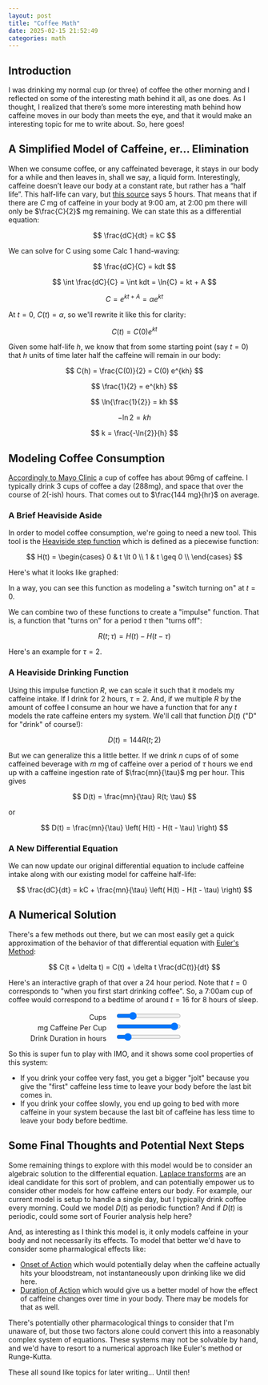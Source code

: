 ```yaml
---
layout: post
title: "Coffee Math"
date: 2025-02-15 21:52:49
categories: math
---
```


<style>
.label-container {
  display: inline-block;
  width: 14em;
  margin-right: 1em;
  text-align: right;
}
</style>
<script src="https://cdn.jsdelivr.net/npm/chart.js"></script>
<script>
const plugin = {
  id: 'customCanvasBackgroundColor',
  beforeDraw: (chart, args, options) => {
    const {ctx} = chart;
    ctx.save();
    ctx.globalCompositeOperation = 'destination-over';
    ctx.fillStyle = options.color || '#99ffff';
    ctx.fillRect(0, 0, chart.width, chart.height);
    ctx.restore();
  }
};
const SHARED_CONFIG = {
    type: 'scatter',
    // Missing data: [...]
    plugins: [plugin],
    options: {
      elements: {
        point: {
          radius: 2,
        },
        line: {
          borderWidth: 2,
        },
      },
      plugins: {
        customCanvasBackgroundColor: {
          color: "#e5f3ff",
        }
      },
      scales: {
        x: {
          type: 'linear',
          position: 'bottom',
          suggestedMin: 0,
        },
        y: {
        }
      }
    }
  };

</script>

## Introduction
I was drinking my normal cup (or three) of coffee the other morning and I reflected on some of the interesting math behind it all, as one does.
As I thought, I realized that there’s some more interesting math behind how caffeine moves in our body than meets the eye, and that it would make an interesting topic for me to write about.
So, here goes!

## A Simplified Model of Caffeine, er... Elimination
When we consume coffee, or any caffeinated beverage, it stays in our body for a while and then leaves in, shall we say, a liquid form.
Interestingly, caffeine doesn’t leave our body at a constant rate, but rather has a “half life”.
This half-life can vary, but [this source](https://go.drugbank.com/drugs/DB00201#pharmacology) says 5 hours.
That means that if there are $C$ mg of caffeine in your body at 9:00 am, at 2:00 pm there will only be $\frac{C}{2}$ mg remaining.
We can state this as a differential equation:

$$
\frac{dC}{dt} = kC
$$

We can solve for C using some Calc 1 hand-waving:

$$
\frac{dC}{C} = kdt
$$

$$
\int \frac{dC}{C} = \int kdt = \ln{C} = kt + A
$$

$$
C = e^{kt + A} = \alpha e^{kt}
$$

At $t=0$, $C(t) = \alpha$, so we'll rewrite it like this for clarity:

$$
C(t) = C(0) e^{kt}
$$

Given some half-life $h$, we know that from some starting point (say $t=0$) that $h$ units of time later half the caffeine will remain in our body:

$$
C(h) = \frac{C(0)}{2} = C(0) e^{kh}
$$

$$
\frac{1}{2} = e^{kh}
$$

$$
\ln{\frac{1}{2}} = kh
$$

$$
-\ln{2} = kh
$$

$$
k = \frac{-\ln{2}}{h}
$$

## Modeling Coffee Consumption
[Accordingly to Mayo Clinic](https://www.mayoclinic.org/healthy-lifestyle/nutrition-and-healthy-eating/in-depth/caffeine/art-20049372) a cup of coffee has about 96mg of caffeine.
I typically drink 3 cups of coffee a day (288mg), and space that over the course of 2(-ish) hours.
That comes out to $\frac{144 mg}{hr}$ on average.

### A Brief Heaviside Aside
In order to model coffee consumption, we're going to need a new tool.
This tool is the [Heaviside step function](https://en.wikipedia.org/wiki/Heaviside_step_function) which is defined as a piecewise function:

$$
  H(t) = \begin{cases}
    0 & t \lt 0 \\
    1 & t \geq 0 \\
  \end{cases}
$$

Here's what it looks like graphed:

<canvas id="heaviside"></canvas>
<script>
const heaviside = document.getElementById("heaviside");
new Chart(heaviside, {
  ...SHARED_CONFIG,
  data: {
    datasets: [{
      label: "Heaviside Function",
      data: [
        { x: -1, y: 0 },
        { x: 0, y: 0 },
        { x: 0, y: 1 },
        { x: 1, y: 1 },
      ],
      showLine: true,
      backgroundColor: "red"
    }]
  }
});
</script>

In a way, you can see this function as modeling a "switch turning on" at $t=0$.

We can combine two of these functions to create a "impulse" function. That is, a function that "turns on" for a period $\tau$ then "turns off":

$$
R(t; \tau) = H(t) - H(t - \tau)
$$

Here's an example for $\tau = 2$.

<canvas id="impulse"></canvas>
<script>
const impulse = document.getElementById("impulse");
new Chart(impulse, {
  ...SHARED_CONFIG,
  data: {
    datasets: [{
      label: "Impulse Function",
      data: [
        { x: -1, y: 0 },
        { x: 0, y: 0 },
        { x: 0, y: 1 },
        { x: 1, y: 1 },
        { x: 2, y: 1 },
        { x: 2, y: 0 },
        { x: 3, y: 0 },
      ],
      showLine: true,
      backgroundColor: "red"
    }]
  }
});
</script>

### A Heaviside Drinking Function
Using this impulse function $R$, we can scale it such that it models my caffeine intake.
If I drink for 2 hours, $\tau = 2$.
And, if we multiple $R$ by the amount of coffee I consume an hour we have a function that for any $t$ models the rate caffeine enters my system.
We'll call that function $D(t)$ ("D" for "drink" of course!):

$$
D(t) = 144 R(t; 2)
$$

But we can generalize this a little better.
If we drink $n$ cups of of some caffeined beverage with $m$ mg of caffeine over a period of $\tau$ hours we end up with a caffeine ingestion rate of $\frac{mn}{\tau}$ mg per hour.
This gives

$$
D(t) = \frac{mn}{\tau} R(t; \tau)
$$

or

$$
D(t) = \frac{mn}{\tau} \left( H(t) - H(t - \tau) \right)
$$

### A New Differential Equation
We can now update our original differential equation to include caffeine intake along with our existing model for caffeine half-life:

$$
\frac{dC}{dt} = kC + \frac{mn}{\tau} \left( H(t) - H(t - \tau) \right)
$$

## A Numerical Solution
There's a few methods out there, but we can most easily get a quick approximation of the behavior of that differential equation with [Euler's Method](https://en.wikipedia.org/wiki/Euler_method):

$$
C(t + \delta t) = C(t) + \delta t \frac{dC(t)}{dt}
$$

Here's an interactive graph of that over a 24 hour period.
Note that $t=0$ corresponds to "when you first start drinking coffee".
So, a 7:00am cup of coffee would correspond to a bedtime of around $t = 16$ for 8 hours of sleep.

<canvas id="graph"></canvas>

<label id="cups">
  <span class="label-container">
      Cups
      <span class="value-text"></span>
  </span>
  <input type="range" min="1" max="10" value="3" step=1 />
</label>
<br />

<label id="caffeine">
  <span class="label-container">
      mg Caffeine Per Cup
      <span class="value-text"></span>
  </span>
  <input type="range" min="10" max="100" value="96" step=1 />
</label>
<br />

<label id="duration">
  <span class="label-container">
      Drink Duration in hours
      <span class="value-text"></span>
  </span>
  <input type="range" min="0.5" max="12" value="2" step="0.01" />
</label>
<br />

<script>
// Building my own framework I guess?
function dataBind(id, onChange) {
  const label = document.getElementById(id);
  const input = label.querySelector("input[type=range]");
  const valueText = label.querySelector("span.value-text");

  let value = input.value;
  
  const onInput = () => {
    value = input.valueAsNumber;
    valueText.innerText = `(${value})`;

    onChange && onChange(value)
  }
  input.addEventListener("input", onInput);
  onInput();
  onChange && onChange(value);
}

let state = {
  cups: 1,
  caffeine: 1,
  duration: 1,
};

const canvas = document.getElementById("graph");
let chart = null;
function redraw() {
  let dt = 0.01; // small enough, I guess?
  const chartData = []

  // some constants we're gonna need
  const k = -Math.log(2) / 5; // Decay term for half life
  const mnOverTau = state.caffeine * state.cups / state.duration // Scale term for heaviside

  let C = 0.0; // no caffeine in the system yet
  for (let t = 0.0; t < 24; t += dt) {
    chartData.push({
      x: t,
      y: C,
    });

    // Calculate dC / dt
    let impulse = t < state.duration ? 1 : 0; // stop drinking after state.duration
    let dCdt = k * C + mnOverTau * impulse;

    // update C using Euler's method
    C = C + dt * dCdt;
  }

  if (chart !== null) {
    chart.destroy();
  }

  chart = new Chart(canvas, {
    ...SHARED_CONFIG,
    data: {
      datasets: [{
        label: "Caffeine (mg)",
        data: chartData,
        showLine: true,
        backgroundColor: "red",
      }]
    }
  }); 
}

let redrawTimeout = -1;
function scheduleRedraw() {
  clearTimeout(redrawTimeout)
  redrawTimeout = setTimeout(redraw, 1500);
}

dataBind("cups", (value) => {
  state.cups = value;
  scheduleRedraw();
});

dataBind("caffeine", (value) => {
  state.caffeine = value;
  scheduleRedraw();
});

dataBind("duration", (value) => {
  state.duration = value;
  scheduleRedraw();
});

</script>

So this is super fun to play with IMO, and it shows some cool properties of this system:
- If you drink your coffee very fast, you get a bigger "jolt" because you give the "first" caffeine less time to leave your body before the last bit comes in.
- If you drink your coffee slowly, you end up going to bed with more caffeine in your system because the last bit of caffeine has less time to leave your body before bedtime.

## Some Final Thoughts and Potential Next Steps
Some remaining things to explore with this model would be to consider an algebraic solution to the differential equation.
[Laplace transforms](https://en.wikipedia.org/wiki/Laplace_transform#Table_of_selected_Laplace_transforms) are an ideal candidate for this sort of problem, and can potentially empower us to consider other models for how caffeine enters our body.
For example, our current model is setup to handle a single day, but I typically drink coffee every morning.
Could we model $D(t)$ as periodic function?
And if $D(t)$ is periodic, could some sort of Fourier analysis help here?

And, as interesting as I think this model is, it only models caffeine in your body and not necessarily its effects.
To model that better we'd have to consider some pharmalogical effects like:
- [Onset of Action](https://en.wikipedia.org/wiki/Onset_of_action) which would potentially delay when the caffeine actually hits your bloodstream, not instantaneously upon drinking like we did here.
- [Duration of Action](https://en.wikipedia.org/wiki/Pharmacodynamics#Duration_of_action) which would give us a better model of how the effect of caffeine changes over time in your body. There may be models for that as well. 

There's potentially other pharmacological things to consider that I'm unaware of, but those two factors alone could convert this into a reasonably complex system of equations.
These systems may not be solvable by hand, and we'd have to resort to a numerical approach like Euler's method or Runge-Kutta.

These all sound like topics for later writing...
Until then!

